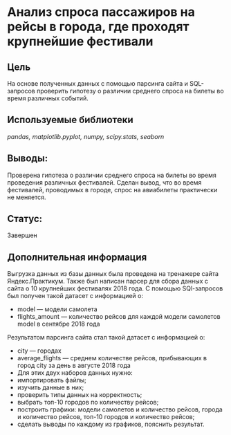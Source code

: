 # Анализ спроса пассажиров на рейсы в города, где проходят крупнейшие фестивали

## Цель
На основе полученных данных с помощью парсинга сайта и SQL-запросов проверить гипотезу о различии среднего спроса на билеты во время различных событий.

## Используемые библиотеки
*pandas,*
*matplotlib.pyplot,*
*numpy,*
*scipy.stats,*
*seaborn*

## Выводы:
Проверена гипотеза о различии среднего спроса на билеты во время проведения различных фестивалей. Сделан вывод, что во время фестивалей, проводимых в городе, спрос на авиабилеты практически не меняется.

## Статус:
Завершен

## Дополнительная информация    
Выгрузка данных из базы данных была проведена на тренажере сайта Яндекс.Практикум. Также был написан парсер для сбора данных с сайта о 10 крупнейших фестивалях 2018 года.
 С помощью SQl-запросов был получен такой датасет с информацией о:
- model — модели самолета
- flights_amount — количество рейсов для каждой модели самолетов model в сентябре 2018 года

Результатом парсинга сайта стал такой датасет с информацией о:
- city — городах
- average_flights — среднем количестве рейсов, прибывающих в город city за день в августе 2018 года
- Для этих двух наборов данных нужно:
- импортировать файлы;
- изучить данные в них;
- проверить типы данных на корректность;
- выбрать топ-10 городов по количеству рейсов;
- построить графики: модели самолетов и количество рейсов, города и количество рейсов, топ-10 городов и количество рейсов;
- сделать выводы по каждому из графиков, пояснить результат.

